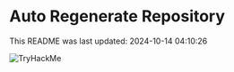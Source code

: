 # Auto Regenerate Repository

This README was last updated: 2024-10-14 04:10:26

 ![TryHackMe](https://tryhackme.com/badge/533634)
